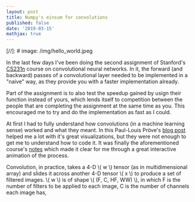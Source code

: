 ```yaml
---
layout: post
title: Numpy's einsum for convolutions
published: false
date: '2019-03-15'
mathjax: true
---
```


[//]: # image: /img/hello_world.jpeg

In the last few days I've been doing the second assignment of Stanford's [CS231n](http://cs231n.stanford.edu/) course on convolutional neural networks. In it, the forward (and backward) passes of a convolutional layer needed to be implemented in a "naive" way, as they provide you with a faster implementation already. 

Part of the assignment is to also test the speedup gained by usign their function instead of yours, which lends itself to competition between the people that are completing the assignment at the same time as you. This encouraged me to try and do the implementation as fast as I could.

At first I had to fully understand how convolutions (in a machine learning sense) worked and what they meant. In this Paul-Louis Pröve's [blog post](https://towardsdatascience.com/types-of-convolutions-in-deep-learning-717013397f4d) helped me a lot with it's great visualizations, but they were not enough to get me to understand how to code it. It was finally the aforementioned course's [notes](http://cs231n.github.io/convolutional-networks/) which made it clear for me through a great interactive animation of the process.

Convolution, in practice, takes a 4-D \\( w \\) tensor (as in multidimensional array) and slides it across another 4-D tensor \\( x \\) to produce a set of filtered images. \\( w \\) is of shape \\( (F, C, HF, WW) \\), in which F is the number of filters to be applied to each image, C is the number of channels each image has, 





